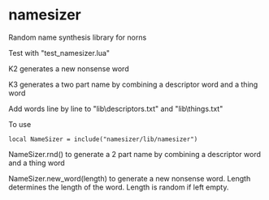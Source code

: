 # namesizer
Random name synthesis library for norns

Test with "test_namesizer.lua"

K2 generates a new nonsense word

K3 generates a two part name by combining a descriptor word and a thing word

Add words line by line to "lib\descriptors.txt" and "lib\things.txt"

To use 

```
local NameSizer = include("namesizer/lib/namesizer")
```

NameSizer.rnd() to generate a 2 part name by combining a descriptor word and a thing word

NameSizer.new_word(length) to generate a new nonsense word. Length determines the length of the word. Length is random if left empty. 







